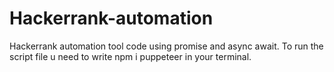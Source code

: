 # Hackerrank-automation
Hackerrank automation tool code using promise and async await.
To run the script file u need to write npm i puppeteer in your terminal. 
